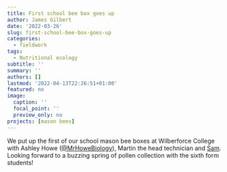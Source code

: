 ```yaml
---
title: First school bee box goes up
author: James Gilbert
date: '2022-03-26'
slug: first-school-bee-box-goes-up
categories:
  - fieldwork
tags:
  - Nutritional ecology
subtitle: ''
summary: ''
authors: []
lastmod: '2022-04-13T22:26:51+01:00'
featured: no
image:
  caption: ''
  focal_point: ''
  preview_only: no
projects: [mason bees]
---
```


We put up the first of our school mason bee boxes at 
Wilberforce College with Ashley Howe ([@MrHoweBiology](http://twitter.com/@MrHoweBiology)), Martin the head technician and [Sam](http://wildecolhull.netlify.app/authors/sam-butler/). Looking forward to a buzzing spring of pollen collection with the sixth form students!
